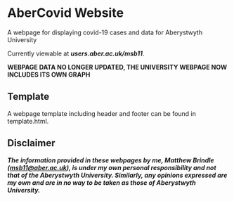 # AberCovid Website
A webpage for displaying covid-19 cases and data for Aberystwyth University

Currently viewable at ***users.aber.ac.uk/msb11***.

**WEBPAGE DATA NO LONGER UPDATED, THE UNIVERSITY WEBPAGE NOW INCLUDES ITS OWN GRAPH**

## Template
A webpage template including header and footer can be found in template.html.

## Disclaimer
***The information provided in these webpages by me, Matthew Brindle (msb11@aber.ac.uk), is under my own personal responsibility and not that of the Aberystwyth University. Similarly, any opinions expressed are my own and are in no way to be taken as those of Aberystwyth University.***
